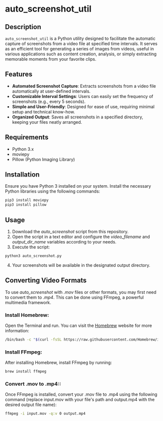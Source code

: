# auto_screenshot_util

## Description
`auto_screenshot_util` is a Python utility designed to facilitate the automatic capture of screenshots from a video file at specified time intervals. It serves as an efficient tool for generating a series of images from videos, useful in various applications such as content creation, analysis, or simply extracting memorable moments from your favorite clips.

## Features
- **Automated Screenshot Capture**: Extracts screenshots from a video file automatically at user-defined intervals.
- **Customizable Interval Settings**: Users can easily set the frequency of screenshots (e.g., every 5 seconds).
- **Simple and User-Friendly**: Designed for ease of use, requiring minimal setup and technical know-how.
- **Organized Output**: Saves all screenshots in a specified directory, keeping your files neatly arranged.

## Requirements
- Python 3.x
- moviepy
- Pillow (Python Imaging Library)

## Installation
Ensure you have Python 3 installed on your system. Install the necessary Python libraries using the following commands:

```bash
pip3 install moviepy
pip3 install pillow
```

## Usage
1. Download the *auto_screenshot* script from this repository.
2. Open the script in a text editor and configure the *video_filename* and *output_dir_name* variables according to your needs.
3. Execute the script:
``` bash
python3 auto_screenshot.py
```
4. Your screenshots will be available in the designated output directory.

## Converting Video Formats

To use *auto_screenshot* with *.mov* files or other formats, you may first need to convert them to *.mp4*. This can be done using FFmpeg, a powerful multimedia framework.

### Install Homebrew:
Open the Terminal and run. You can visit the [Homebrew](https://brew.sh/) website for more information:
```bash
/bin/bash -c "$(curl -fsSL https://raw.githubusercontent.com/Homebrew/install/HEAD/install.sh)"
```

### Install FFmpeg:
After installing Homebrew, install FFmpeg by running:
```bash
brew install ffmpeg
```

### Convert .mov to .mp4::
Once FFmpeg is installed, convert your .mov file to .mp4 using the following command (replace input.mov with your file's path and output.mp4 with the desired output file name):
```bash
ffmpeg -i input.mov -q:v 0 output.mp4
```
